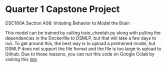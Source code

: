 # Quarter 1 Capstone Project 
DSC180A Section A08: Imitating Behavior to Model the Brain

This model can be trained by calling train_cheetah.py along with pulling the dependencies in the Dockerfile to DSMLP, but that will take a few days to run. To get around this, the best way is to upload a pretrained model, but DSMLP does not support the file format and the file is too large to upload to Github. Due to these reasons, you can run this code on Google Colab by visiting this [link](https://colab.research.google.com/drive/1TDih5q6UMmi-ZFNT5OzUmC6dySQOfhXo?usp=sharing).
